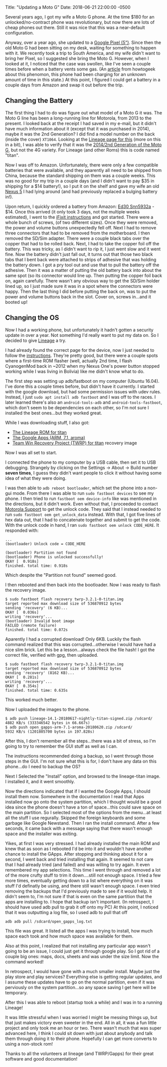 Title:  "Updating a Moto G"
Date:   2018-06-21 22:00:00 -0500

Several years ago, I got my wife a Moto G phone. At the time $180 for an unlocked/no-contract phone was revolutionary, but now there are lots of cheap phones out there. Still it was nice that this was a near-default configuration.

Anyway, over a year ago, she updated to a [Google Pixel (5")](https://www.gsmarena.com/google_pixel-8346.php). Since then the old Moto G had been sitting on my desk, waiting for something to happen with it. We recently took a trip to South America, and my wife didn't want to bring her Pixel, so I suggested she bring the Moto G. However, when I looked at it, I noticed that the case was swollen, like I've seen a couple times before when a battery vents some gas. (An [article](https://www.howtogeek.com/244846/what-to-do-when-your-phone-or-laptop-has-a-swollen-battery/) from howtogeek about this phenomon, this phone had been charging for an unknown amount of time in this state.) At this point, I figured I could get a battery in a couple days from Amazon and swap it out before the trip.

Changing the Battery
--------------------

The first thing I had to do was figure out what model of a Moto G it was. The Moto G line has been a long-running line for Motorola, from 2013 to the present. I looked back at the receipt I had saved in my e-mail, but it didn't have much information about it (except that it was purchased in 2014), maybe it was the 2nd Generation? I did find a model number on the back (inside the cover) `XT1064`. Looking at the [Lineage page for this](https://wiki.lineageos.org/devices/titan) (more on this in a bit), I was able to verify that it was the [2014/2nd Generation of the Moto G](https://www.gsmarena.com/motorola_moto_g_%282nd_gen%29-6647.php), but not the 4G variety. For Lineage (and other Roms) this is code named "titan".

Now I was off to Amazon. Unfortunately, there were only a few compatible batteries that were available, and they aparently all need to be shipped from China, because the standard shipping on them was a couple weeks. This was no good for my trip in a couple days (and I didn't want to pay $35 in shipping for a $14 battery!), so I put it on the shelf and gave my wife an old [Nexus 5](https://www.gsmarena.com/lg_nexus_5-5705.php) I had lying around (and had previously replaced a bulging battery in!). 

Upon return, I quickly ordered a battery from Amazon: [Ed30 Snn5932a](https://www.amazon.com/gp/product/B010NBTG6O/ref=oh_aui_detailpage_o02_s00?ie=UTF8&psc=1) - $14. Once this arrived (it only took 3 days, not the multiple weeks estimated), I went to the [iFixit instructions](https://www.ifixit.com/Guide/Motorola+Moto+G+2nd+Generation+Battery+Replacement/52246) and got started. There were a whole bunch of screws, (of two different sizes). Once they were removed, the power and volume buttons unexpectedly fell off. Next I had to remove three connectors that had to be removed from the motherboard. I then removed the SD/Sim adapter. There were a couple black tabs over the copper that had to be rolled back. Next, I had to take the copper foil off the battery. This was tricky, as I didn't want to rip it, I just went slow and it went fine. Now the battery didn't just fall out, it turns out that those two black tabs that I bent back were attached to strips of adhesive that was holding the battery down. I got a pry tool out and use that to pull the battery off the adhesive. Then it was a matter of putting the old battery back into about the same spot (so its connector would line up. Then putting the copper foil back on, again carefully. There wasn't any obvious way to get the SD/Sim holder lined up, so I just made sure it was in a spot where the connectors were happy. Then the last thing I did before putting the back on, was to put the power and volume buttons back in the slot. Cover on, screws in...and it booted up!

Changing the OS
---------------

Now I had a working phone, but unfortunately it hadn't gotten a security update in over a year. Not something I'd really want to put my data on. So I decided to give [Lineage](https://lineageos.org/) a try. 

I had already found the correct page for the device, now I just needed to follow the [instructions](https://wiki.lineageos.org/devices/titan/install). They're pretty good, but there were a couple spots where a first-time ROM flasher (well, actually 2nd time, I flash CyanogenMod back in ~2012 when my Nexus One's power button stopped working while I was living in Bolivia) like me didn't know what to do.

The first step was setting up adb/fastboot on my computer (Ubuntu 16.04). I've done this a couple times before, but didn't have it currently. I started with the google download, but had some permission issues with udev rules. Instead, I just `sudo apt install adb fastboot` and I was off to the races. I later learned there's also an `android-tools-adb` and `android-tools-fastboot`, which don't seem to be dependencies on each other, so I'm not sure I installed the best ones...but they worked great.

While I was downloading stuff, I also got:

*   [The Lineage ROM for titan](https://download.lineageos.org/titan)
*   [The Google Apps (ARM, 7.1, aroma)](https://opengapps.org/?api=7.1&variant=aroma)
*   [Team Win Recovery Project (TWRP) for titan](https://dl.twrp.me/titan/) recovery image

Now I was all set to start.

I connected the phone to my computer by a USB cable, then set it to USB debugging. Strangely by clicking on the Settings -> About -> Build number **seven times**, I guess they didn't want people to click it without having some idea of what they were doing.

I was then able to `adb reboot bootloader`, which set the phone into a non-gui mode. From there I was able to run `sudo fastboot devices` to see my phone. I then tried to run `fastboot oem device-info` like was mentioned in the directions, but it didn't work. Even without that, I proceeded to contact [Motorola Support](http://motorola-global-portal.custhelp.com/app/standalone/bootloader/unlock-your-device-a) to get the unlock code. They said that I instead needed to run `sudo fastboot oem get_unlock_data` instead. With that, I got five lines of hex data out, that I had to concatenate together and submit to get the code. With the unlock code in hand, I ran `sudo fastboot oem unlock CODE_HERE`. It responded with:

    ...
    (bootloader) Unlock code = CODE_HERE
    
    (bootloader) Partition not found
    (bootloader) Phone is unlocked successfully!
    OKAY [  0.918s]
    finished. total time: 0.918s

Which despite the "Partition not found" seemed good. 

I then rebooted and then back into the bootloader. Now I was ready to flash the recovery image.

    $ sudo fastboot flash recovery twrp-3.2.1-0-titan.img 
    target reported max download size of 536870912 bytes
    sending 'recovery' (6 KB)...
    OKAY [  0.036s]
    writing 'recovery'...
    (bootloader) Invalid boot image
    FAILED (remote failure)
    finished. total time: 0.072s

Aparently I had a corrupted download! Only 6KB. Luckily the flash command realized that this was corrupted...otherwise I would have had a nice slim brick. Let this be a lesson...always check the file hash! I got the correct file, verified with gpg, then uploaded.

    $ sudo fastboot flash recovery twrp-3.2.1-0-titan.img 
    target reported max download size of 536870912 bytes
    sending 'recovery' (8162 KB)...
    OKAY [  0.281s]
    writing 'recovery'...
    OKAY [  0.354s]
    finished. total time: 0.635s

This worked much better.

Now I uploaded the images to the phone.

    $ adb push lineage-14.1-20180617-nightly-titan-signed.zip /sdcard/
    4882 KB/s (333346542 bytes in 66.667s)
    $ adb push open_gapps-arm-7.1-aroma-20180620.zip /sdcard/
    5932 KB/s (1201805700 bytes in 197.828s)

After this, I don't remember all the steps...there was a bit of stress, so I'm going to try to remember the GUI stuff as well as I can.

The instructions recommended doing a backup, so I went through those steps in the GUI. I'm not sure what this is for, I don't have any data on this phone...do I need to backup the OS? 

Next I Selected the "Install" option, and browsed to the lineage-titan image. I installed it, and it went smoothly. 

Now the directions indicated that if I wanted the Google Apps, I should install them now. Somewhere in the documentation I read that Apps installed now go onto the system partition, which I thought would be a good idea since the phone doesn't have a ton of space...this could save space on the main partition. So I selected most of the options from the menu...at least all the stuff I use regurally. Skipped the foreign keyboards and some garbage like Google Newstand. Then I ran the install command. After a few seconds, it came back with a message saying that there wasn't enough space and the installer was exiting.

Yikes, at first I was very stressed. I had already installed the main ROM and knew that as soon as I rebooted I'd be into it and wouldn't have another chance to install the GApps. After stopping and thinking about it for a second, I went back and tried installing that again. It seemed to not care that I had already tried (and failed) and was willing to try again. It even remembered my app selections. This time I went through and removed a lot of the more crufty stuff to trim it down....still not enough space. I tried a few more times, eventually getting down to a list where everything on it was stuff I'd definatly be using, and there still wasn't enough space. I even tried removing the backups that I'd previously made to see if it would help. It didn't seem to, I'm not sure if that is even on the same partition that the apps are installing to. I hope that backup isn't important. (In retrospect, I should have used adb pull to grab it off onto my PC) At this point, I noticed that it was outputting a log file, so I used adb to pull that off

    adb adb pull /sdcard/open_gapps_log.txt

This file was great. It listed all the apps I was trying to install, how much space each took and how much space was available for them. 

Also at this point, I realized that not installing any particular app wasn't going to be an issue, I could just get it through google play. So I got rid of a couple big ones: maps, docs, sheets and was under the size limit. Now the command worked! 

In retrospect, I would have gone with a much smaller install. Maybe just the play store and play services? Everything else is getting regular updates, and I assume these updates have to go on the normal partition, even if it was perviously on the system partition...so any space saving I get here will be temporary. 

After this I was able to reboot (startup took a while) and I was in to a running Lineage!

It was little stressful when I was worried I might be messing things up, but that just makes victory even sweeter in the end. All in all, it was a fun little project and only took me an hour or two. There wasn't much that was super advanced here, I think I could sit down with just about anybody and talk them through doing it to their phone. Hopefully I can get more converts to using a non-stock rom!

Thanks to all the volunteers at lineage (and TWRP/Gapps) for their great software and good documentation!
